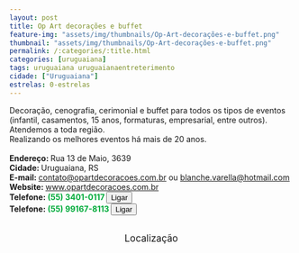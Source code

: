 ```yaml
---
layout: post
title: Op Art decorações e buffet
feature-img: "assets/img/thumbnails/Op-Art-decorações-e-buffet.png"
thumbnail: "assets/img/thumbnails/Op-Art-decorações-e-buffet.png"
permalink: /:categories/:title.html
categories: [uruguaiana]
tags: uruguaiana uruguaianaentreterimento
cidade: ["Uruguaiana"]
estrelas: 0-estrelas
---
```

Decoração, cenografia, cerimonial e buffet para todos os tipos de eventos (infantil, casamentos, 15 anos, formaturas, empresarial, entre outros). Atendemos a toda região. <!-- more --><br />
Realizando os melhores eventos há mais de 20 anos.<br/>
<br/>
<b>Endereço: </b>Rua 13 de Maio, 3639<br />
<b>Cidade: </b>Uruguaiana, RS<br />
<b>E-mail: </b>contato@opartdecoracoes.com.br ou blanche.varella@hotmail.com<br />
<b>Website: </b><a href="http://www.opartdecoracoes.com.br/" rel="nofollow">www.opartdecoracoes.com.br</a><br />
<b>Telefone: <span style="color: #00ab3a;">(55) 3401-0117</span> <a href="tel:5534010117"><button class="ligar">Ligar</button></a></b><br />
<b>Telefone: <span style="color: #00ab3a;">(55) 99167-8113</span> <a href="tel:55991678113"><button class="ligar">Ligar</button></a></b><br />
<br />
<style>
      #map {
        height: 400px;
        width: 100%;
       }
    </style>

<div style="font-size: larger; text-align: center;">
Localização</div>
<div id="map">
<script>
      function initMap() {
        var uluru = {lat: -29.7721539, lng: -57.089417};
        var map = new google.maps.Map(document.getElementById('map'), {
          zoom: 17,
          center: uluru
        });
        var marker = new google.maps.Marker({
          position: uluru,
          map: map
        });
      }
    </script>
    <script async="" defer="" src="https://maps.googleapis.com/maps/api/js?key=AIzaSyBnzAZHXcLn5tKVEurubbL8vjqpRLda7dc&callback=initMap">
    </script>
</div>
